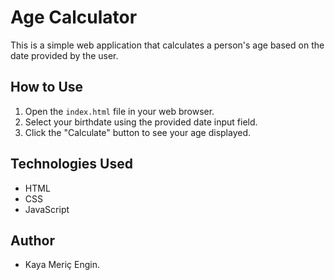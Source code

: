 # Age Calculator

This is a simple web application that calculates a person's age based on the date provided by the user.

## How to Use

1. Open the `index.html` file in your web browser.
2. Select your birthdate using the provided date input field.
3. Click the "Calculate" button to see your age displayed.

## Technologies Used

- HTML
- CSS
- JavaScript

## Author

- Kaya Meriç Engin.